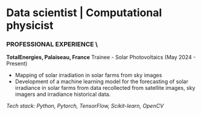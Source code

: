 # Data scientist | Computational physicist
  
### PROFESSIONAL EXPERIENCE \\
 **TotalEnergies, Palaiseau, France**
  Trainee - Solar Photovoltaics (May 2024 - Present)

  - Mapping of solar irradiation in solar farms from sky images
  - Development of a machine learning model for the forecasting of solar irradiance in solar farms from data recollected from satellite images, sky imagers and irradiance historical data.

  _Tech stack: Python, Pytorch, TensorFlow, Scikit-learn, OpenCV_
